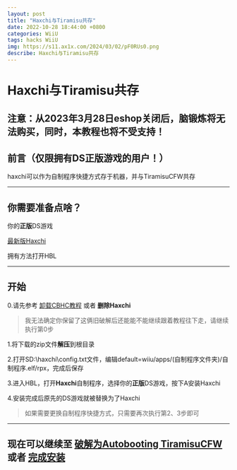 ```yaml
---
layout: post
title: "Haxchi与Tiramisu共存"
date: 2022-10-28 18:44:00 +0800
categories: WiiU
tags: hacks WiiU
img: https://s11.ax1x.com/2024/03/02/pF0RUs0.png
describe: Haxchi与Tiramisu共存
---
```


# Haxchi与Tiramisu共存

## 注意：从2023年3月28日eshop关闭后，脑锻炼将无法购买，同时，本教程也将不受支持！

## 前言（仅限拥有DS正版游戏的用户！）

haxchi可以作为自制程序快捷方式存于机器，并与TiramisuCFW共存

<hr />

## 你需要准备点啥？

你的**正版**DS游戏

[最新版Haxchi](https://github.com/FIX94/haxchi/releases/download/v2.5u2_v1.6/Haxchi_v2.5u2.zip)

拥有方法打开HBL

<hr />

## 开始

0.请先参考 [卸载CBHC教程](https://wiiu.1919810.com/wiiu/2023/02/01/uninstall-CBHC.html) 或者 **删除Haxchi** 

> 我无法确定你保留了这俩旧破解后还能能不能继续跟着教程往下走，请继续执行第0步

1.将下载的zip文件**解压**到根目录

2.打开SD:\\haxchi\config.txt文件，编辑default=wiiu/apps/(自制程序文件夹)/自制程序.elf/rpx，完成后保存

3.进入HBL，打开**Haxchi**自制程序，选择你的**正版**DS游戏，按下A安装Haxchi

4.安装完成后原先的DS游戏就被替换为了Haxchi

> 如果需要更换自制程序快捷方式，只需要再次执行第2、3步即可

<hr />

## 现在可以继续至 [破解为Autobooting TiramisuCFW](https://wiiu.1919810.com/wiiu/2023/02/04/Autobooting-Tiramisu.html) 或者 [完成安装](https://wiiu.1919810.com/wiiu/2023/02/05/finish-install.html)
